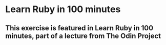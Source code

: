 # Learn Ruby in 100 minutes

## This exercise is featured in Learn Ruby in 100 minutes, part of a lecture from The Odin Project
